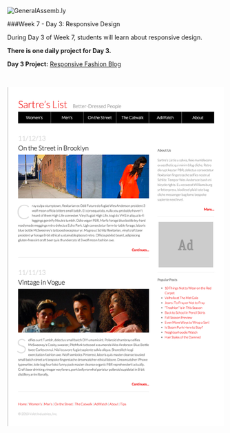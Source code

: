 ![GeneralAssemb.ly](https://github.com/generalassembly/ga-ruby-on-rails-for-devs/raw/master/images/ga.png "GeneralAssemb.ly")

###Week 7 - Day 3: Responsive Design

During Day 3 of Week 7, students will learn about responsive design. 

__There is one daily project for Day 3.__

__Day 3 Project:__ [Responsive Fashion Blog](08_workshop_responsive_fashion_blog/solution/fashion_blog_part2/index.html)

<br>

![](08_workshop_responsive_fashion_blog/starter_code/fashion_blog_part2.png)

